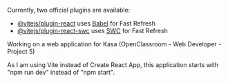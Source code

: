 Currently, two official plugins are available:

- [@vitejs/plugin-react](https://github.com/vitejs/vite-plugin-react/blob/main/packages/plugin-react/README.md) uses [Babel](https://babeljs.io/) for Fast Refresh
- [@vitejs/plugin-react-swc](https://github.com/vitejs/vite-plugin-react-swc) uses [SWC](https://swc.rs/) for Fast Refresh

Working on a web application for Kasa (OpenClassroom - Web Developer - Project 5)

As I am using Vite instead of Create React App, this application starts with "npm run dev" instead of "npm start".